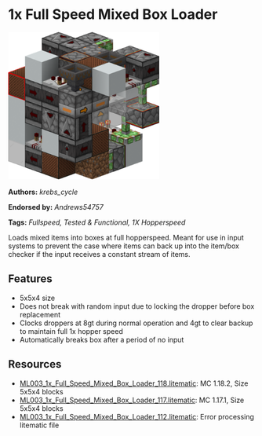 # 1x Full Speed Mixed Box Loader
<img alt="1x_Full_Speed_Mixed_Box_Loader.png" src="images/1x_Full_Speed_Mixed_Box_Loader.png?raw=1" height="300px">

**Authors:** *krebs_cycle*

**Endorsed by:** *Andrews54757*

**Tags:** *Fullspeed, Tested & Functional, 1X Hopperspeed*

Loads mixed items into boxes at full hopperspeed. Meant for use in input systems to prevent the case where items can back up into the item/box checker if the input receives a constant stream of items.

## Features
- 5x5x4 size
- Does not break with random input due to locking the dropper before box replacement
- Clocks droppers at 8gt during normal operation and 4gt to clear backup to maintain full 1x hopper speed
- Automatically breaks box after a period of no input

## Resources
- [ML003_1x_Full_Speed_Mixed_Box_Loader_118.litematic](attachments/ML003_1x_Full_Speed_Mixed_Box_Loader_118.litematic): MC 1.18.2, Size 5x5x4 blocks
- [ML003_1x_Full_Speed_Mixed_Box_Loader_117.litematic](attachments/ML003_1x_Full_Speed_Mixed_Box_Loader_117.litematic): MC 1.17.1, Size 5x5x4 blocks
- [ML003_1x_Full_Speed_Mixed_Box_Loader_112.litematic](attachments/ML003_1x_Full_Speed_Mixed_Box_Loader_112.litematic): Error processing litematic file
